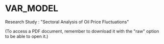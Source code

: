 # VAR_MODEL
Research Study : "Sectoral Analysis of Oil Price Fluctuations" 

(To access a PDF document, remember to download it with the "raw" option to be able to open it.)
